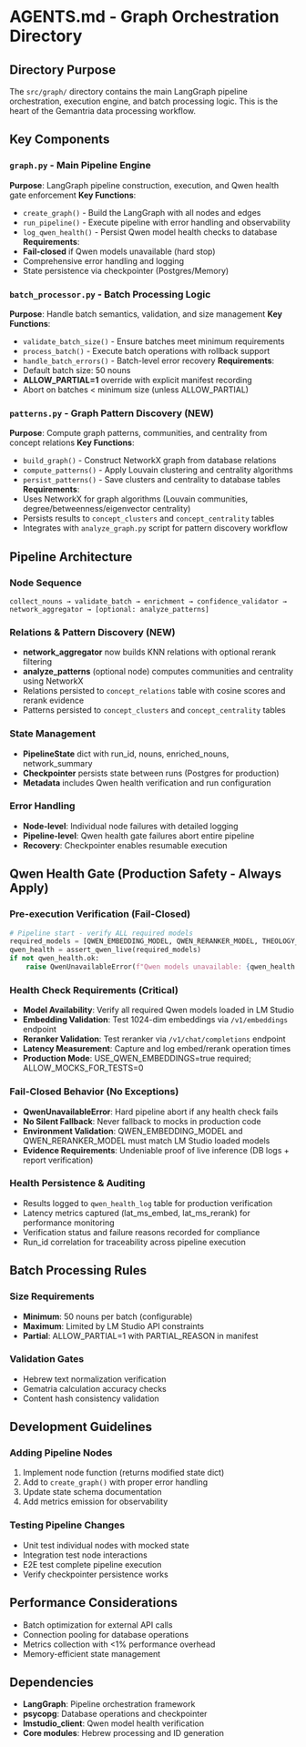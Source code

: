 # AGENTS.md - Graph Orchestration Directory

## Directory Purpose

The `src/graph/` directory contains the main LangGraph pipeline orchestration, execution engine, and batch processing logic. This is the heart of the Gemantria data processing workflow.

## Key Components

### `graph.py` - Main Pipeline Engine

**Purpose**: LangGraph pipeline construction, execution, and Qwen health gate enforcement
**Key Functions**:

- `create_graph()` - Build the LangGraph with all nodes and edges
- `run_pipeline()` - Execute pipeline with error handling and observability
- `log_qwen_health()` - Persist Qwen model health checks to database
  **Requirements**:
- **Fail-closed** if Qwen models unavailable (hard stop)
- Comprehensive error handling and logging
- State persistence via checkpointer (Postgres/Memory)

### `batch_processor.py` - Batch Processing Logic

**Purpose**: Handle batch semantics, validation, and size management
**Key Functions**:

- `validate_batch_size()` - Ensure batches meet minimum requirements
- `process_batch()` - Execute batch operations with rollback support
- `handle_batch_errors()` - Batch-level error recovery
  **Requirements**:
- Default batch size: 50 nouns
- **ALLOW_PARTIAL=1** override with explicit manifest recording
- Abort on batches < minimum size (unless ALLOW_PARTIAL)

### `patterns.py` - Graph Pattern Discovery (NEW)

**Purpose**: Compute graph patterns, communities, and centrality from concept relations
**Key Functions**:

- `build_graph()` - Construct NetworkX graph from database relations
- `compute_patterns()` - Apply Louvain clustering and centrality algorithms
- `persist_patterns()` - Save clusters and centrality to database tables
  **Requirements**:
- Uses NetworkX for graph algorithms (Louvain communities, degree/betweenness/eigenvector centrality)
- Persists results to `concept_clusters` and `concept_centrality` tables
- Integrates with `analyze_graph.py` script for pattern discovery workflow

## Pipeline Architecture

### Node Sequence

```
collect_nouns → validate_batch → enrichment → confidence_validator → network_aggregator → [optional: analyze_patterns]
```

### Relations & Pattern Discovery (NEW)

- **network_aggregator** now builds KNN relations with optional rerank filtering
- **analyze_patterns** (optional node) computes communities and centrality using NetworkX
- Relations persisted to `concept_relations` table with cosine scores and rerank evidence
- Patterns persisted to `concept_clusters` and `concept_centrality` tables

### State Management

- **PipelineState** dict with run_id, nouns, enriched_nouns, network_summary
- **Checkpointer** persists state between runs (Postgres for production)
- **Metadata** includes Qwen health verification and run configuration

### Error Handling

- **Node-level**: Individual node failures with detailed logging
- **Pipeline-level**: Qwen health gate failures abort entire pipeline
- **Recovery**: Checkpointer enables resumable execution

## Qwen Health Gate (Production Safety - Always Apply)

### Pre-execution Verification (Fail-Closed)

```python
# Pipeline start - verify ALL required models
required_models = [QWEN_EMBEDDING_MODEL, QWEN_RERANKER_MODEL, THEOLOGY_MODEL]
qwen_health = assert_qwen_live(required_models)
if not qwen_health.ok:
    raise QwenUnavailableError(f"Qwen models unavailable: {qwen_health.reason}")
```

### Health Check Requirements (Critical)

- **Model Availability**: Verify all required Qwen models loaded in LM Studio
- **Embedding Validation**: Test 1024-dim embeddings via `/v1/embeddings` endpoint
- **Reranker Validation**: Test reranker via `/v1/chat/completions` endpoint
- **Latency Measurement**: Capture and log embed/rerank operation times
- **Production Mode**: USE_QWEN_EMBEDDINGS=true required; ALLOW_MOCKS_FOR_TESTS=0

### Fail-Closed Behavior (No Exceptions)

- **QwenUnavailableError**: Hard pipeline abort if any health check fails
- **No Silent Fallback**: Never fallback to mocks in production code
- **Environment Validation**: QWEN_EMBEDDING_MODEL and QWEN_RERANKER_MODEL must match LM Studio loaded models
- **Evidence Requirements**: Undeniable proof of live inference (DB logs + report verification)

### Health Persistence & Auditing

- Results logged to `qwen_health_log` table for production verification
- Latency metrics captured (lat_ms_embed, lat_ms_rerank) for performance monitoring
- Verification status and failure reasons recorded for compliance
- Run_id correlation for traceability across pipeline execution

## Batch Processing Rules

### Size Requirements

- **Minimum**: 50 nouns per batch (configurable)
- **Maximum**: Limited by LM Studio API constraints
- **Partial**: ALLOW_PARTIAL=1 with PARTIAL_REASON in manifest

### Validation Gates

- Hebrew text normalization verification
- Gematria calculation accuracy checks
- Content hash consistency validation

## Development Guidelines

### Adding Pipeline Nodes

1. Implement node function (returns modified state dict)
2. Add to `create_graph()` with proper error handling
3. Update state schema documentation
4. Add metrics emission for observability

### Testing Pipeline Changes

- Unit test individual nodes with mocked state
- Integration test node interactions
- E2E test complete pipeline execution
- Verify checkpointer persistence works

## Performance Considerations

- Batch optimization for external API calls
- Connection pooling for database operations
- Metrics collection with <1% performance overhead
- Memory-efficient state management

## Dependencies

- **LangGraph**: Pipeline orchestration framework
- **psycopg**: Database operations and checkpointer
- **lmstudio_client**: Qwen model health verification
- **Core modules**: Hebrew processing and ID generation
